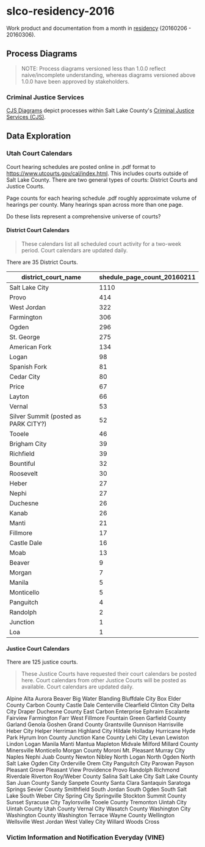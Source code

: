 # slco-residency-2016

Work product and documentation from a month in [residency](http://www.codeforamerica.org/governments/saltlakecounty/) (20160206 - 20160306).

## Process Diagrams

> NOTE: Process diagrams versioned less than 1.0.0 reflect naive/incomplete understanding, whereas diagrams versioned above 1.0.0 have been approved by stakeholders.

### Criminal Justice Services

[CJS Diagrams](/process-diagrams/cjs/) depict processes within Salt Lake County's [Criminal Justice Services (CJS)](http://slco.org/criminal-justice/).


## Data Exploration

### Utah Court Calendars

Court hearing schedules are posted online in .pdf format to https://www.utcourts.gov/cal/index.html.
 This includes courts outside of Salt Lake County.
 There are two general types of courts: District Courts and Justice Courts.

Page counts for each hearing schedule .pdf roughly approximate volume of hearings per county. Many hearings span across more than one page.

Do these lists represent a comprehensive universe of courts?

#### District Court Calendars

> These calendars list all scheduled court activity for a two-week period. Court calendars are updated daily.

There are 35 District Courts.



district_court_name	|	shedule_page_count_20160211
---	|	---
Salt Lake City	|	1110
Provo	|	414
West Jordan	|	322
Farmington	|	306
Ogden	|	296
St. George	|	275
American Fork	|	134
Logan	|	98
Spanish Fork	|	81
Cedar City	|	80
Price	|	67
Layton	|	66
Vernal	|	53
Silver Summit (posted as PARK CITY?)	|	52
Tooele	|	46
Brigham City	|	39
Richfield	|	39
Bountiful	|	32
Roosevelt	|	30
Heber	|	27
Nephi	|	27
Duchesne	|	26
Kanab	|	26
Manti	|	21
Fillmore	|	17
Castle Dale	|	16
Moab	|	13
Beaver	|	9
Morgan	|	7
Manila	|	5
Monticello	|	5
Panguitch	|	4
Randolph	|	2
Junction	|	1
Loa	|	1


#### Justice Court Calendars

There are 125 justice courts.

> These Justice Courts have requested their court calendars be posted here. Court calendars from other Justice Courts will be posted as available. Court calendars are updated daily.

Alpine
Alta
Aurora
Beaver
Big Water
Blanding
Bluffdale City
Box Elder County
Carbon County
Castle Dale
Centerville
Clearfield
Clinton City
Delta City
Draper
Duchesne County
East Carbon
Enterprise
Ephraim
Escalante
Fairview
Farmington
Farr West
Fillmore
Fountain Green
Garfield County
Garland
Genola
Goshen
Grand County
Grantsville
Gunnison
Harrisville
Heber City
Helper
Herriman
Highland City
Hildale
Holladay
Hurricane
Hyde Park
Hyrum
Iron County
Junction
Kane County
Lehi City
Levan
Lewiston
Lindon
Logan
Manila
Manti
Mantua
Mapleton
Midvale
Milford
Millard County
Minersville
Monticello
Morgan County
Moroni
Mt. Pleasant
Murray City
Naples
Nephi
Juab County
Newton
Nibley
North Logan
North Ogden
North Salt Lake
Ogden City
Orderville
Orem City
Panguitch City
Parowan
Payson
Pleasant Grove
Pleasant View
Providence
Provo
Randolph
Richmond
Riverdale
Riverton
Roy/Weber County
Salina
Salt Lake City
Salt Lake County
San Juan County
Sandy
Sanpete County
Santa Clara
Santaquin
Saratoga Springs
Sevier County
Smithfield
South Jordan
South Ogden
South Salt Lake
South Weber City
Spring City
Springville
Stockton
Summit County
Sunset
Syracuse City
Taylorsville
Tooele County
Tremonton
Uintah City
Uintah County
Utah County
Vernal City
Wasatch County
Washington City
Washington County
Washington Terrace
Wayne County
Wellington
Wellsville
West Jordan
West Valley City
Willard
Woods Cross




### Victim Information and Notification Everyday (VINE)
